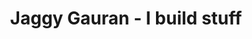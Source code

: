 ---
title: Jaggy Gauran - I build stuff
description: I write about design, development, and any other thing that comes to mind.
---